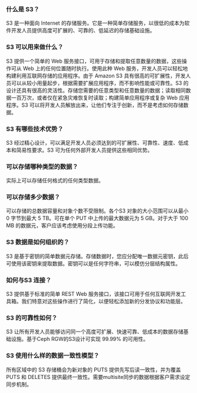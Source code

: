 ### 什么是 S3？
S3 是一种面向 Internet 的存储服务。它是一种简单存储服务，以很低的成本为软件开发人员提供高度可扩展的、可靠的、低延迟的存储基础设施。

### S3 可以用来做什么？
S3 提供一个简单的 Web 服务接口，可用于存储和提取任意数量的数据，这些操作可从 Web 上的任何位置随时执行。使用此种 Web 服务，开发人员可以轻松地构建利用互联网存储的应用程序。由于 Amazon S3 具有很高的可扩展性，开发人员可以从较小用量起步，根据需要扩展应用程序，而不影响性能或可靠性。S3 的设计还具有很高的灵活性。存储您需要的任意类型和任意数量的数据；读取相同数据一百万次，或者仅在紧急灾难恢复时读取；构建简单应用程序或复杂 Web 应用程序。S3 可以将开发人员解放出来，让他们专注于创新，而不是考虑如何存储数据。
 
### S3 有哪些技术优势？
S3 经过精心设计，可以满足开发人员必须达到的可扩展性、可靠性、速度、低成本和简易性要求。S3 可为任何外部开发人员提供这些相同优势。
 
### 可以存储哪种类型的数据？
实际上可以存储任何格式的任何类型数据。
 
### 可以存储多少数据？
可以存储的总数据容量和对象个数不受限制。各个S3 对象的大小范围可以从最小 0 字节到最大 5 TB。可在单个 PUT 中上传的最大数据元为 5 GB。对于大于 100 MB 的数据元，客户应该考虑使用分段上传功能。
 
### S3 数据是如何组织的？
S3 是基于密钥的简单数据元存储。存储数据时，您应分配唯一数据元密钥，此后可使用该密钥来提取数据。密钥可以是任何字符串，可以模仿分层结构属性。

### 如何与S3 连接？
S3 提供基于标准的简单 REST Web 服务接口，该接口可用于任何互联网开发工具箱。我们特意对这些操作进行了简化，以便轻松添加新的分发协议和功能层。

### S3 的可靠性如何？
S3 让所有开发人员能够访问同一个高度可扩展、快速可靠、低成本的数据存储基础设施。基于Ceph RGW的S3设计可实现 99.99% 的可用性。

### S3 使用什么样的数据一致性模型？
所有区域中的 S3 存储桶会为新对象的 PUTS 提供先写后读一致性，并为覆盖 PUTS 和 DELETES 提供最终一致性。需要multisite同步的数据根据客户需求设定同步机制。
